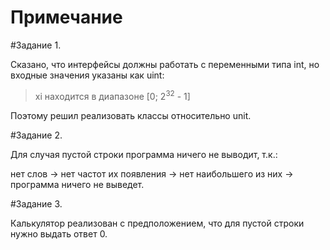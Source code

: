 # Примечание

#Задание 1.

Сказано, что интерфейсы должны работать с переменными типа int, но входные значения указаны как uint:

>xi находится в диапазоне [0; 2<sup>32</sup> - 1]

Поэтому решил реализовать классы относительно unit.

#Задание 2.

Для случая пустой строки программа ничего не выводит, т.к.: 

нет слов -> нет частот их появления -> нет наибольшего из них -> программа ничего не выведет.

#Задание 3.

Калькулятор реализован с предположением, что для пустой строки нужно выдать ответ 0.
